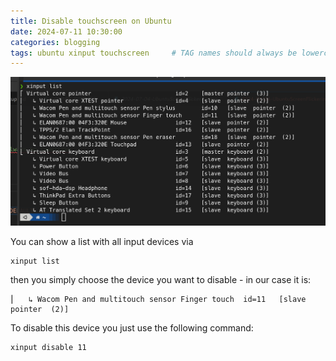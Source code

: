 ```yaml
---
title: Disable touchscreen on Ubuntu
date: 2024-07-11 10:30:00 
categories: blogging 
tags: ubuntu xinput touchscreen     # TAG names should always be lowercase
---
```


![Terminal](/assets/img/xinput.png)

You can show a list with all input devices via

```shell 
xinput list
```

then you simply choose the device you want to disable - in our case it is:

```shell
⎜   ↳ Wacom Pen and multitouch sensor Finger touch	id=11	[slave  pointer  (2)]
```

To disable this device you just use the following command:

```shell
xinput disable 11
```

